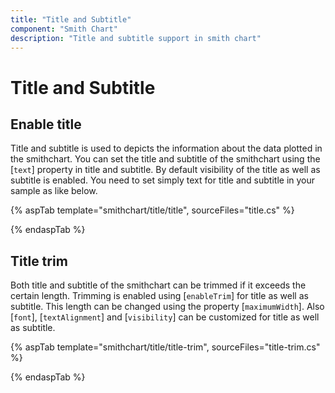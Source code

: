 ```yaml
---
title: "Title and Subtitle"
component: "Smith Chart"
description: "Title and subtitle support in smith chart"
---
```


# Title and Subtitle

## Enable title

Title and subtitle is used to depicts the information about the data plotted in the smithchart. You can set the title and subtitle of the smithchart using the [`text`] property in title and subtitle. By default visibility of the title as well as subtitle is enabled. You need to set simply text for title and subtitle in your sample as like below.

{% aspTab template="smithchart/title/title", sourceFiles="title.cs" %}

{% endaspTab %}

## Title trim

Both title and subtitle of the smithchart can be trimmed if it exceeds the certain length. Trimming is enabled using [`enableTrim`] for title as well as subtitle. This length can be changed using the property [`maximumWidth`]. Also [`font`], [`textAlignment`] and [`visibility`] can be customized for title as well as subtitle.

{% aspTab template="smithchart/title/title-trim", sourceFiles="title-trim.cs" %}

{% endaspTab %}